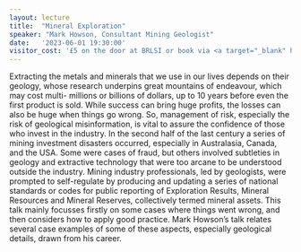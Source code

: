 ```yaml
---
layout: lecture
title:  "Mineral Exploration"
speaker: "Mark Howson, Consultant Mining Geologist"
date:   '2023-06-01 19:30:00'
visitor_cost: '£5 on the door at BRLSI or book via <a target="_blank" href="https://www.eventbrite.co.uk/e/managing-geological-risks-in-mineral-extraction-tickets-633872428497">Eventbrite</a> to access on Zoom'
---
```

Extracting the metals and minerals that we use in our lives depends on their geology, whose research underpins great mountains of endeavour, which may cost multi- millions or billions of dollars, up to 10 years before even the first product is sold. While success  can bring huge profits, the losses can also be huge when things go wrong. So, management of risk, especially the risk of geological misinformation, is vital to assure the confidence of those who invest in the industry. In the second half of the last century a series of mining investment disasters occurred, especially in Australasia, Canada, and the USA. Some were cases of fraud, but others involved subtleties in geology and extractive technology that were too arcane to be understood outside the industry. Mining industry professionals, led by geologists, were prompted to self-regulate by producing and updating a series of national standards or codes for public reporting of Exploration Results, Mineral Resources and Mineral Reserves, collectively termed mineral assets. This talk mainly focusses firstly on some cases where things went wrong, and then considers how to apply good practice. Mark Howson’s talk relates several case examples of some of these aspects, especially geological details, drawn from his career.